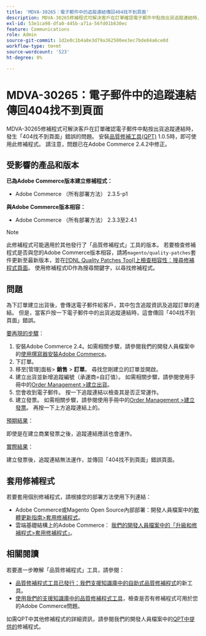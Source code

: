 ```yaml
---
title: 'MDVA-30265：電子郵件中的追蹤連結傳回404找不到頁面'
description: MDVA-30265修補程式可解決客戶在訂單確認電子郵件中點按出貨追蹤連結時，發生「404找不到頁面」錯誤的問題。 安裝[Quality Patches Tool (QPT)](/help/announcements/adobe-commerce-announcements/magento-quality-patches-released-new-tool-to-self-serve-quality-patches.md) 1.0.5後，即可使用此修補程式。 請注意，問題已在Adobe Commerce 2.4.2中修正。
exl-id: 53e1ca98-dfa0-445b-a71a-56fd01b630ec
feature: Communications
role: Admin
source-git-commit: 1d2e0c1b4a8e3d79a362500ee3ec7bde84a6ce0d
workflow-type: tm+mt
source-wordcount: '523'
ht-degree: 0%

---
```


# MDVA-30265：電子郵件中的追蹤連結傳回404找不到頁面

MDVA-30265修補程式可解決客戶在訂單確認電子郵件中點按出貨追蹤連結時，發生「404找不到頁面」錯誤的問題。 安裝[品質修補工具(QPT)](/help/announcements/adobe-commerce-announcements/magento-quality-patches-released-new-tool-to-self-serve-quality-patches.md) 1.0.5時，即可使用此修補程式。 請注意，問題已在Adobe Commerce 2.4.2中修正。

## 受影響的產品和版本

**已為Adobe Commerce版本建立修補程式：**

* Adobe Commerce （所有部署方法） 2.3.5-p1

**與Adobe Commerce版本相容：**

* Adobe Commerce （所有部署方法） 2.3.3至2.4.1

>[!NOTE]
>
>此修補程式可能適用於其他發行了「品質修補程式」工具的版本。 若要檢查修補程式是否與您的Adobe Commerce版本相容，請將`magento/quality-patches`套件更新至最新版本，並在[[!DNL Quality Patches Tool]上檢查相容性：搜尋修補程式頁面](https://devdocs.magento.com/quality-patches/tool.html#patch-grid)。 使用修補程式ID作為搜尋關鍵字，以尋找修補程式。

## 問題

為下訂單建立出貨後，會傳送電子郵件給客戶，其中包含追蹤資訊及追蹤訂單的連結。 但是，當客戶按一下電子郵件中的出貨追蹤連結時，這會傳回「404找不到頁面」錯誤。

<u>要再現的步驟</u>：

1. 安裝Adobe Commerce 2.4。如需相關步驟，請參閱我們的開發人員檔案中的[使用撰寫器安裝Adobe Commerce](https://devdocs.magento.com/guides/v2.4/install-gde/composer.html)。
1. 下訂單。
1. 移至[管理]面板> **銷售** > **訂單**。 尋找您剛建立的訂單並開啟。
1. 建立出貨並新增追蹤編號（承運商=自訂值）。 如需相關步驟，請參閱使用手冊中的[Order Management >建立出貨](https://docs.magento.com/user-guide/sales/shipments-create.html)。
1. 您會收到電子郵件。 按一下追蹤連結以檢查其是否正常運作。
1. 建立發票。 如需相關步驟，請參閱使用手冊中的[Order Management >建立發票](https://docs.magento.com/user-guide/sales/invoice-create.html)。 再按一下上方追蹤連結上的。

<u>預期結果</u>：

即使是在建立商業發票之後，追蹤連結應該也會運作。

<u>實際結果</u>：

建立發票後，追蹤連結無法運作，並傳回「404找不到頁面」錯誤頁面。

## 套用修補程式

若要套用個別修補程式，請根據您的部署方法使用下列連結：

* Adobe Commerce或Magento Open Source內部部署：開發人員檔案中的[軟體更新指南>套用修補程式](https://devdocs.magento.com/guides/v2.4/comp-mgr/patching/mqp.html)。
* 雲端基礎結構上的Adobe Commerce： [我們的開發人員檔案中的「升級和修補程式>套用修補程式」](https://devdocs.magento.com/cloud/project/project-patch.html)。

## 相關閱讀

若要進一步瞭解「品質修補程式」工具，請參閱：

* [品質修補程式工具已發行：我們支援知識庫中的自助式品質修補程式](/help/announcements/adobe-commerce-announcements/magento-quality-patches-released-new-tool-to-self-serve-quality-patches.md)的新工具。
* [使用我們的支援知識庫中的品質修補程式工具](/help/support-tools/patches-available-in-qpt-tool/check-patch-for-magento-issue-with-magento-quality-patches.md)，檢查是否有修補程式可用於您的Adobe Commerce問題。

如需QPT中其他修補程式的詳細資訊，請參閱我們的開發人員檔案中的[QPT中提供的](https://devdocs.magento.com/quality-patches/tool.html#patch-grid)修補程式。
